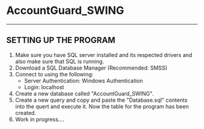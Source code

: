 # AccountGuard_SWING

----------------------
SETTING UP THE PROGRAM
----------------------

1. Make sure you have SQL server installed and its respected drivers and also make sure that SQL is running.
2. Download a SQL Database Manager (Recommended: SMSS)
3. Connect to using the following:
   - Server Authentication: Windows Authentication
   - Login: localhost 
4. Create a new database called "AccountGuard_SWING".
5. Create a new query and copy and paste the "Database.sql" contents into the quert and execute it. Now the table for the program has been created.
6. Work in progress....
